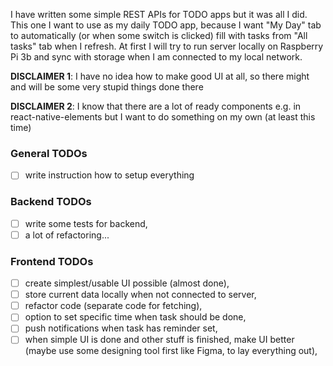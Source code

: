 I have written some simple REST APIs for TODO apps but it was all I did.
This one I want to use as my daily TODO app, because I want
"My Day" tab to automatically (or when some switch is clicked)
fill with tasks from "All tasks" tab when I refresh.
At first I will try to run server locally on Raspberry Pi 3b
and sync with storage when I am connected to my local network.

**DISCLAIMER 1**: I have no idea how to make good UI at all, so there might and will
be some very stupid things done there

**DISCLAIMER 2**: I know that there are a lot of ready
components e.g. in react-native-elements but I want to do something on my own
(at least this time)

### General TODOs

- [ ] write instruction how to setup everything

### Backend TODOs

- [ ] write some tests for backend,
- [ ] a lot of refactoring...

### Frontend TODOs

- [ ] create simplest/usable UI possible (almost done),
- [ ] store current data locally when not connected to server,
- [ ] refactor code (separate code for fetching),
- [ ] option to set specific time when task should be done,
- [ ] push notifications when task has reminder set,
- [ ] when simple UI is done and other stuff is finished, make UI better (maybe
      use some designing tool first like Figma, to lay everything out),
